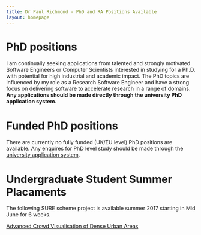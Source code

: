 ```yaml
---
title: Dr Paul Richmond - PhD and RA Positions Available
layout: homepage
---
```


# PhD positions

I am continually seeking applications from talented and strongly motivated Software Engineers or Computer Scientists interested in studying for a Ph.D. with potential for high industrial and academic impact. The PhD topics are influenced by my role as a Research Software Engineer and have a strong focus on delivering software to accelerate research in a range of domains. **Any applications should be made directly through the university PhD application system.**

# Funded PhD positions
<!--
The following full funded (UK/EU level) PhD positions are available.
-->
There are currently no fully funded (UK/EU level) PhD positions are available. Any enquires for PhD level study should be made through the [university application system](https://www.sheffield.ac.uk/postgradapplication/). 

# Undergraduate Student Summer Placaments

The following SURE scheme project is available summer 2017 starting in Mid June for 6 weeks.

[Advanced Crowd Visualisation of Dense Urban Areas](./sure)
 


